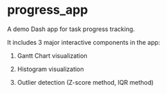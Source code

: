 # progress_app

A demo Dash app for task progress tracking. 

It includes 3 major interactive components in the app:

1. Gantt Chart visualization

2. Histogram visualization

3. Outlier detection (Z-score method, IQR method)
